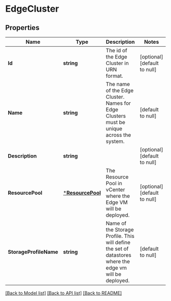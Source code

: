 # EdgeCluster

## Properties
Name | Type | Description | Notes
------------ | ------------- | ------------- | -------------
**Id** | **string** | The id of the Edge Cluster in URN format. | [optional] [default to null]
**Name** | **string** | The name of the Edge Cluster. Names for Edge Clusters must be unique across the system. | [default to null]
**Description** | **string** |  | [optional] [default to null]
**ResourcePool** | [***ResourcePool**](ResourcePool.md) | The Resource Pool in vCenter where the Edge VM will be deployed. | [optional] [default to null]
**StorageProfileName** | **string** | Name of the Storage Profile. This will define the set of datastores where the edge vm will be deployed. | [default to null]

[[Back to Model list]](../README.md#documentation-for-models) [[Back to API list]](../README.md#documentation-for-api-endpoints) [[Back to README]](../README.md)


